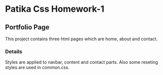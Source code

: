 # Patika Css Homework-1

## Portfolio Page

This project contains three html pages which are home, about and contact.

### Details

Styles are applied to navbar, content and contact parts. Also some reseting styles are used in common.css.

